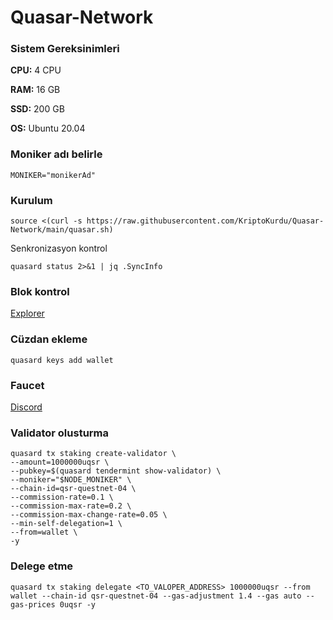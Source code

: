 # Quasar-Network


### Sistem Gereksinimleri

**CPU:** 4 CPU

**RAM:** 16 GB

**SSD:** 200 GB

**OS:** Ubuntu 20.04




### Moniker adı belirle
```
MONIKER="monikerAd"
```

### Kurulum

```
source <(curl -s https://raw.githubusercontent.com/KriptoKurdu/Quasar-Network/main/quasar.sh)
```



Senkronizasyon kontrol
```
quasard status 2>&1 | jq .SyncInfo
```
### Blok kontrol

[Explorer](https://testnet.ping.pub/quasar)


### Cüzdan ekleme

```
quasard keys add wallet
```
### Faucet

[Discord](https://discord.gg/quasarfi)

### Validator olusturma
```
quasard tx staking create-validator \
--amount=1000000uqsr \
--pubkey=$(quasard tendermint show-validator) \
--moniker="$NODE_MONIKER" \
--chain-id=qsr-questnet-04 \
--commission-rate=0.1 \
--commission-max-rate=0.2 \
--commission-max-change-rate=0.05 \
--min-self-delegation=1 \
--from=wallet \
-y
  ```
### Delege etme    
 ```   
quasard tx staking delegate <TO_VALOPER_ADDRESS> 1000000uqsr --from wallet --chain-id qsr-questnet-04 --gas-adjustment 1.4 --gas auto --gas-prices 0uqsr -y    
    
   ``` 


